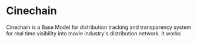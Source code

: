 # Cinechain

Cinechain is a Base Model for distribution tracking and transparency system for real time visibility into movie industry's distribution network. It works
